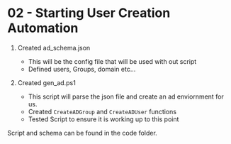 # 02 - Starting User Creation Automation

1. Created ad_schema.json
    - This will be the config file that will be used with out script
    - Defined users, Groups, domain etc...

2. Created gen_ad.ps1
    - This script will parse the json file and create an ad enviornment for us.
    - Created `CreateADGroup` and `CreateADUser` functions
    - Tested Script to ensure it is working up to this point

Script and schema can be found in the code folder. 